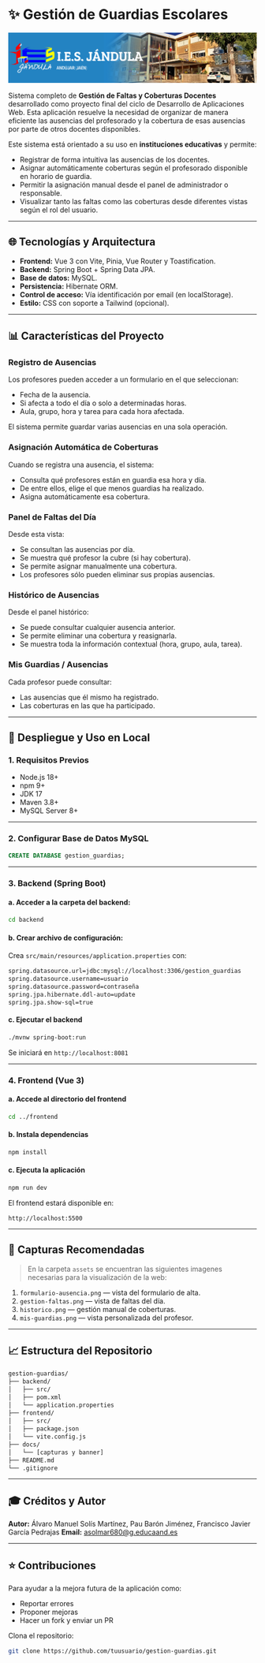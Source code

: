 # ✨ Gestión de Guardias Escolares

![Banner del Proyecto](https://github.com/IESJandula/gestion_guardias/raw/main/Client/src/assets/iesjandula.png)

Sistema completo de **Gestión de Faltas y Coberturas Docentes** desarrollado como proyecto final del ciclo de Desarrollo de Aplicaciones Web. Esta aplicación resuelve la necesidad de organizar de manera eficiente las ausencias del profesorado y la cobertura de esas ausencias por parte de otros docentes disponibles.

Este sistema está orientado a su uso en **instituciones educativas** y permite:
- Registrar de forma intuitiva las ausencias de los docentes.
- Asignar automáticamente coberturas según el profesorado disponible en horario de guardia.
- Permitir la asignación manual desde el panel de administrador o responsable.
- Visualizar tanto las faltas como las coberturas desde diferentes vistas según el rol del usuario.

---

## 🌐 Tecnologías y Arquitectura

- **Frontend:** Vue 3 con Vite, Pinia, Vue Router y Toastification.
- **Backend:** Spring Boot + Spring Data JPA.
- **Base de datos:** MySQL.
- **Persistencia:** Hibernate ORM.
- **Control de acceso:** Vía identificación por email (en localStorage).
- **Estilo:** CSS con soporte a Tailwind (opcional).

---

## 📊 Características del Proyecto

### Registro de Ausencias
Los profesores pueden acceder a un formulario en el que seleccionan:
- Fecha de la ausencia.
- Si afecta a todo el día o solo a determinadas horas.
- Aula, grupo, hora y tarea para cada hora afectada.

El sistema permite guardar varias ausencias en una sola operación.

### Asignación Automática de Coberturas
Cuando se registra una ausencia, el sistema:
- Consulta qué profesores están en guardia esa hora y día.
- De entre ellos, elige el que menos guardias ha realizado.
- Asigna automáticamente esa cobertura.

### Panel de Faltas del Día
Desde esta vista:
- Se consultan las ausencias por día.
- Se muestra qué profesor la cubre (si hay cobertura).
- Se permite asignar manualmente una cobertura.
- Los profesores sólo pueden eliminar sus propias ausencias.

### Histórico de Ausencias
Desde el panel histórico:
- Se puede consultar cualquier ausencia anterior.
- Se permite eliminar una cobertura y reasignarla.
- Se muestra toda la información contextual (hora, grupo, aula, tarea).

### Mis Guardias / Ausencias
Cada profesor puede consultar:
- Las ausencias que él mismo ha registrado.
- Las coberturas en las que ha participado.

---

## 🚀 Despliegue y Uso en Local

### 1. Requisitos Previos

- Node.js 18+
- npm 9+
- JDK 17
- Maven 3.8+
- MySQL Server 8+

---

### 2. Configurar Base de Datos MySQL

```sql
CREATE DATABASE gestion_guardias;
```

---

### 3. Backend (Spring Boot)

#### a. Acceder a la carpeta del backend:
```bash
cd backend
```

#### b. Crear archivo de configuración:
Crea `src/main/resources/application.properties` con:
```properties
spring.datasource.url=jdbc:mysql://localhost:3306/gestion_guardias
spring.datasource.username=usuario
spring.datasource.password=contraseña
spring.jpa.hibernate.ddl-auto=update
spring.jpa.show-sql=true
```

#### c. Ejecutar el backend
```bash
./mvnw spring-boot:run
```
Se iniciará en `http://localhost:8081`

---

### 4. Frontend (Vue 3)

#### a. Accede al directorio del frontend
```bash
cd ../frontend
```

#### b. Instala dependencias
```bash
npm install
```

#### c. Ejecuta la aplicación
```bash
npm run dev
```

El frontend estará disponible en:

```
http://localhost:5500
```

---

## 📸 Capturas Recomendadas

> En la carpeta `assets` se encuentran las siguientes imagenes necesarias para la visualización de la web:

1. `formulario-ausencia.png` — vista del formulario de alta.
2. `gestion-faltas.png` — vista de faltas del día.
3. `historico.png` — gestión manual de coberturas.
4. `mis-guardias.png` — vista personalizada del profesor.

---

## 📈 Estructura del Repositorio

```
gestion-guardias/
├── backend/
│   ├── src/
│   ├── pom.xml
│   └── application.properties
├── frontend/
│   ├── src/
│   ├── package.json
│   └── vite.config.js
├── docs/
│   └── [capturas y banner]
├── README.md
└── .gitignore
```

---

## 🎓 Créditos y Autor

**Autor:** Álvaro Manuel Solís Martínez, Pau Barón Jiménez, Francisco Javier García Pedrajas
**Email:** asolmar680@g.educaand.es

---


## ⭐ Contribuciones

Para ayudar a la mejora futura de la aplicación como:
- Reportar errores
- Proponer mejoras
- Hacer un fork y enviar un PR

Clona el repositorio:

```bash
git clone https://github.com/tuusuario/gestion-guardias.git